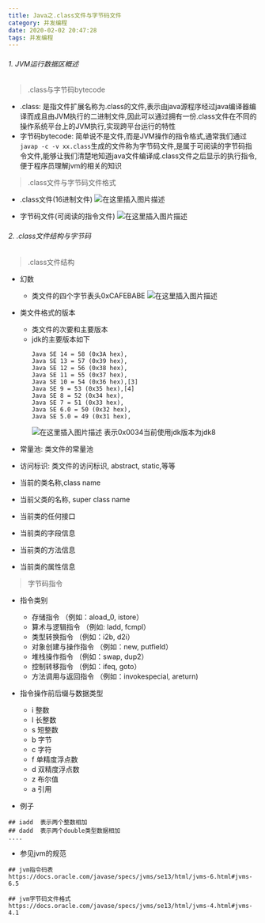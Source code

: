 ```yaml
---
title: Java之.class文件与字节码文件
category: 并发编程
date: 2020-02-02 20:47:28
tags: 并发编程
---
```


<!-- more -->


###### 1. JVM运行数据区概述
> .class与字节码bytecode

- .class: 是指文件扩展名称为.class的文件,表示由java源程序经过java编译器编译而成且由JVM执行的二进制文件,因此可以通过拥有一份.class文件在不同的操作系统平台上的JVM执行,实现跨平台运行的特性
- 字节码bytecode: 简单说不是文件,而是JVM操作的指令格式,通常我们通过`javap -c -v xx.class`生成的文件称为字节码文件,是属于可阅读的字节码指令文件,能够让我们清楚地知道java文件编译成.class文件之后显示的执行指令,便于程序员理解jvm的相关的知识

> .class文件与字节码文件格式

- .class文件(16进制文件)
![在这里插入图片描述](https://img-blog.csdnimg.cn/20200124155250693.png?x-oss-process=image/watermark,type_ZmFuZ3poZW5naGVpdGk,shadow_10,text_aHR0cHM6Ly9ibG9nLmNzZG4ubmV0L3dpbmRfNjAy,size_16,color_FFFFFF,t_70)

- 字节码文件(可阅读的指令文件)
![在这里插入图片描述](https://img-blog.csdnimg.cn/20200124155445198.png?x-oss-process=image/watermark,type_ZmFuZ3poZW5naGVpdGk,shadow_10,text_aHR0cHM6Ly9ibG9nLmNzZG4ubmV0L3dpbmRfNjAy,size_16,color_FFFFFF,t_70)
###### 2. .class文件结构与字节码

> .class文件结构

- 幻数
	- 类文件的四个字节表头0xCAFEBABE
![在这里插入图片描述](https://img-blog.csdnimg.cn/20200124160239164.png)

- 类文件格式的版本
	- 类文件的次要和主要版本
	- jdk的主要版本如下
		```text
		Java SE 14 = 58 (0x3A hex),
		Java SE 13 = 57 (0x39 hex),
		Java SE 12 = 56 (0x38 hex),
		Java SE 11 = 55 (0x37 hex),
		Java SE 10 = 54 (0x36 hex),[3]
		Java SE 9 = 53 (0x35 hex),[4]
		Java SE 8 = 52 (0x34 hex),
		Java SE 7 = 51 (0x33 hex),
		Java SE 6.0 = 50 (0x32 hex),
		Java SE 5.0 = 49 (0x31 hex),
		```
		![在这里插入图片描述](https://img-blog.csdnimg.cn/20200124161328936.png)
表示0x0034当前使用jdk版本为jdk8

- 常量池: 类文件的常量池
- 访问标识: 类文件的访问标识,  abstract, static,等等
- 当前的类名称,class name
- 当前父类的名称, super class name
- 当前类的任何接口
- 当前类的字段信息
- 当前类的方法信息
- 当前类的属性信息

> 字节码指令

- 指令类别
	- 存储指令 （例如：aload_0, istore）
	- 算术与逻辑指令 （例如: ladd, fcmpl）
	- 类型转换指令 （例如：i2b, d2i）
	- 对象创建与操作指令 （例如：new, putfield）
	- 堆栈操作指令 （例如：swap, dup2）
	- 控制转移指令 （例如：ifeq, goto）
	- 方法调用与返回指令 （例如：invokespecial, areturn)

- 指令操作前后缀与数据类型
	- i		整数
	- l	 	长整数
	- s 	短整数
	- b	字节
	- c	字符
	- f		单精度浮点数
	- d	双精度浮点数
	- z	布尔值
	- a	引用

- 例子
```text
## iadd  表示两个整数相加
## dadd  表示两个double类型数据相加
....
```
- 参见jvm的规范
```text
## jvm指令码表
https://docs.oracle.com/javase/specs/jvms/se13/html/jvms-6.html#jvms-6.5

## jvm字节码文件格式
https://docs.oracle.com/javase/specs/jvms/se13/html/jvms-4.html#jvms-4.1
```



